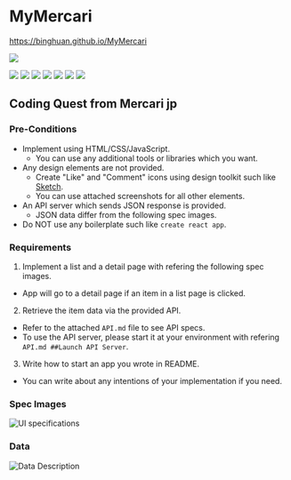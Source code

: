 # MyMercari

<https://binghuan.github.io/MyMercari>

![](./demo.gif)

![](./slides/Slide1.png)
![](./slides/Slide2.png)
![](./slides/Slide3.png)
![](./slides/Slide4.png)
![](./slides/Slide5.png)
![](./slides/Slide6.png)
![](./slides/Slide7.png)

## Coding Quest from Mercari jp

### Pre-Conditions

* Implement using HTML/CSS/JavaScript.
  * You can use any additional tools or libraries which you want.
* Any design elements are not provided.
  * Create "Like" and "Comment" icons using design toolkit such like [Sketch](https://www.sketchapp.com/).
  * You can use attached screenshots for all other elements.
* An API server which sends JSON response is provided.
  * JSON data differ from the following spec images.
* Do NOT use any boilerplate such like `create react app`.

### Requirements

1. Implement a list and a detail page with refering the following spec images.
  * App will go to a detail page if an item in a list page is clicked.
2. Retrieve the item data via the provided API.
  * Refer to the attached `API.md` file to see API specs.
  * To use the API server, please start it at your environment with refering `API.md ##Launch API Server`.
3. Write how to start an app you wrote in README.
  * You can write about any intentions of your implementation if you need.

### Spec Images

![UI specifications](https://s3-ap-northeast-1.amazonaws.com/m-et/Frontend/images/8a6b5ee3-95b5-4abe-b41a-a44d9baf7d33.jpg)

### Data

![Data Description](https://s3-ap-northeast-1.amazonaws.com/m-et/Frontend/images/3bd6b7bb-b881-4ba6-8f22-ba5fc01ffcc0.jpg)
